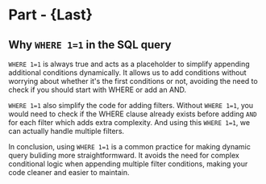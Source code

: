 # Part - {Last}

## Why `WHERE 1=1` in the SQL query

`WHERE 1=1` is always true and acts as a placeholder to simplify appending additional conditions dynamically. It allows us to add conditions without worrying about whether it's the first conditions or not, avoiding the need to check if you should start with WHERE or add an AND. 

`WHERE 1=1` also simplify the code for adding filters. Without  `WHERE 1=1`, you would need to check if the WHERE clause already exists before adding `AND` for each filter which adds extra complexity. And using this `WHERE 1=1`, we can actually handle multiple filters.

In conclusion, using `WHERE 1=1` is a common practice for making dynamic query buliding more straightformward. It avoids the need for complex conditional logic when appending multiple filter conditions, making your code cleaner and easier to maintain.